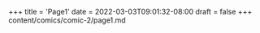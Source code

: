 +++
title = 'Page1'
date = 2022-03-03T09:01:32-08:00
draft = false
+++
content/comics/comic-2/page1.md
